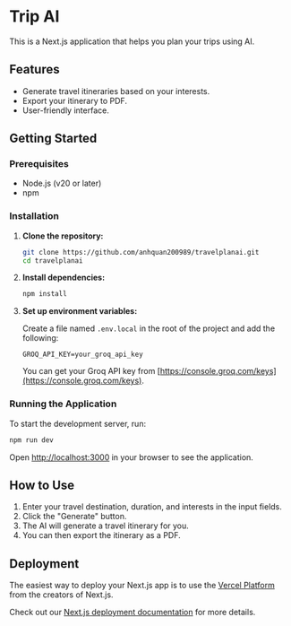 # Trip AI

This is a Next.js application that helps you plan your trips using AI.

## Features

- Generate travel itineraries based on your interests.
- Export your itinerary to PDF.
- User-friendly interface.

## Getting Started

### Prerequisites

- Node.js (v20 or later)
- npm

### Installation

1.  **Clone the repository:**

    ```bash
    git clone https://github.com/anhquan200989/travelplanai.git
    cd travelplanai
    ```

2.  **Install dependencies:**

    ```bash
    npm install
    ```

3.  **Set up environment variables:**

    Create a file named `.env.local` in the root of the project and add the following:

    ```
    GROQ_API_KEY=your_groq_api_key
    ```

    You can get your Groq API key from [https://console.groq.com/keys](https://console.groq.com/keys).

### Running the Application

To start the development server, run:

```bash
npm run dev
```

Open [http://localhost:3000](http://localhost:3000) in your browser to see the application.

## How to Use

1.  Enter your travel destination, duration, and interests in the input fields.
2.  Click the "Generate" button.
3.  The AI will generate a travel itinerary for you.
4.  You can then export the itinerary as a PDF.

## Deployment

The easiest way to deploy your Next.js app is to use the [Vercel Platform](https://vercel.com/new?utm_medium=default-template&filter=next.js&utm_source=create-next-app&utm_campaign=create-next-app-readme) from the creators of Next.js.

Check out our [Next.js deployment documentation](https://nextjs.org/docs/app/building-your-application/deploying) for more details.